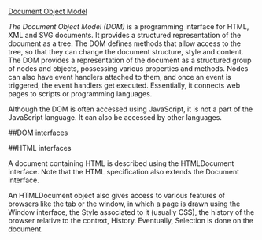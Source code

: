 ﻿[Document Object Model](https://developer.mozilla.org/en-US/docs/Web/API/Document_Object_Model)

*The Document Object Model (DOM)* is a programming interface for HTML, XML and SVG documents. 
It provides a structured representation of the document as a tree. 
The DOM defines methods that allow access to the tree, so that they can change the document structure, style and content. 
The DOM provides a representation of the document as a structured group of nodes and objects, possessing various properties and methods.
Nodes can also have event handlers attached to them, and once an event is triggered, the event handlers get executed. Essentially,
it connects web pages to scripts or programming languages.

Although the DOM is often accessed using JavaScript, it is not a part of the JavaScript language. 
It can also be accessed by other languages.

##DOM interfaces


##HTML interfaces

A document containing HTML is described using the HTMLDocument interface. 
Note that the HTML specification also extends the Document interface.

An HTMLDocument object also gives access to various features of browsers  like the tab or the window, 
in which a page is drawn using the Window interface, the Style associated to it (usually CSS), 
the history of the browser relative to the context, History. Eventually, Selection is done on the document.

